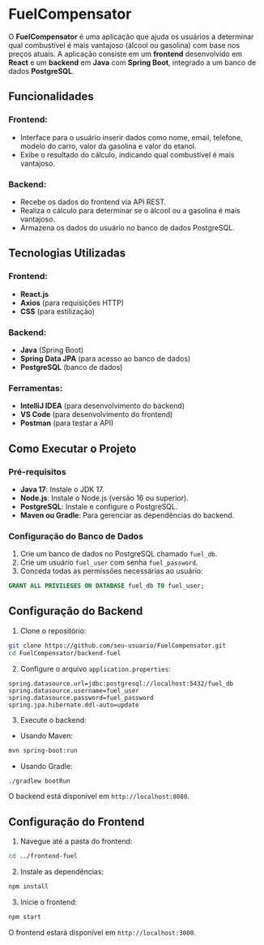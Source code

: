 # FuelCompensator

O **FuelCompensator** é uma aplicação que ajuda os usuários a determinar qual combustível é mais vantajoso (álcool ou gasolina) com base nos preços atuais. A aplicação consiste em um **frontend** desenvolvido em **React** e um **backend** em **Java** com **Spring Boot**, integrado a um banco de dados **PostgreSQL**.

## Funcionalidades

### Frontend:
- Interface para o usuário inserir dados como nome, email, telefone, modelo do carro, valor da gasolina e valor do etanol.
- Exibe o resultado do cálculo, indicando qual combustível é mais vantajoso.

### Backend:
- Recebe os dados do frontend via API REST.
- Realiza o cálculo para determinar se o álcool ou a gasolina é mais vantajoso.
- Armazena os dados do usuário no banco de dados PostgreSQL.

## Tecnologias Utilizadas

### Frontend:
- **React.js**
- **Axios** (para requisições HTTP)
- **CSS** (para estilização)

### Backend:
- **Java** (Spring Boot)
- **Spring Data JPA** (para acesso ao banco de dados)
- **PostgreSQL** (banco de dados)

### Ferramentas:
- **IntelliJ IDEA** (para desenvolvimento do backend)
- **VS Code** (para desenvolvimento do frontend)
- **Postman** (para testar a API)

## Como Executar o Projeto

### Pré-requisitos
- **Java 17**: Instale o JDK 17.
- **Node.js**: Instale o Node.js (versão 16 ou superior).
- **PostgreSQL**: Instale e configure o PostgreSQL.
- **Maven ou Gradle**: Para gerenciar as dependências do backend.

### Configuração do Banco de Dados
1. Crie um banco de dados no PostgreSQL chamado `fuel_db`.
2. Crie um usuário `fuel_user` com senha `fuel_password`.
3. Conceda todas as permissões necessárias ao usuário:

```sql
GRANT ALL PRIVILEGES ON DATABASE fuel_db TO fuel_user;
```

## Configuração do Backend

1. Clone o repositório:

```bash
git clone https://github.com/seu-usuario/FuelCompensator.git
cd FuelCompensator/backend-fuel
```

2. Configure o arquivo `application.properties`:
```
spring.datasource.url=jdbc:postgresql://localhost:5432/fuel_db
spring.datasource.username=fuel_user
spring.datasource.password=fuel_password
spring.jpa.hibernate.ddl-auto=update
```

3. Execute o backend:
- Usando Maven:
```bash
mvn spring-boot:run
```

- Usando Gradle:
``` bash
./gradlew bootRun
```

O backend está disponível em ```http://localhost:8080```.

## Configuração do Frontend

1. Navegue até a pasta do frontend:
```bash
cd ../frontend-fuel
```

2. Instale as dependências:
```bash
npm install
```

3. Inicie o frontend:
```bash
npm start
```

O frontend estará disponível em ```http://localhost:3000```.
